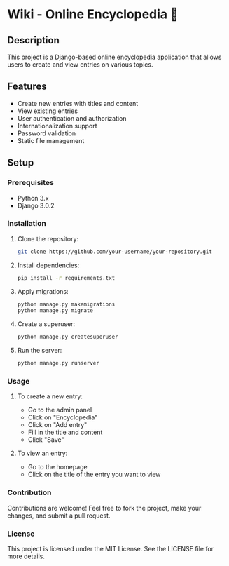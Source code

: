 # Wiki - Online Encyclopedia 📖

## Description

This project is a Django-based online encyclopedia application that allows users to create and view entries on various topics.

## Features

- Create new entries with titles and content
- View existing entries
- User authentication and authorization
- Internationalization support
- Password validation
- Static file management

## Setup

### Prerequisites

- Python 3.x
- Django 3.0.2

### Installation

1. Clone the repository:
   ```bash
   git clone https://github.com/your-username/your-repository.git
   
2. Install dependencies:
   ```bash
   pip install -r requirements.txt

3. Apply migrations:
   ```bash
   python manage.py makemigrations
   python manage.py migrate
   
4. Create a superuser:
   ```bash
   python manage.py createsuperuser
   
5. Run the server:
   ```bash
   python manage.py runserver

### Usage
1. To create a new entry:
   - Go to the admin panel
   - Click on "Encyclopedia"
   - Click on "Add entry"
   - Fill in the title and content
   - Click "Save"
     
2. To view an entry:
   - Go to the homepage
   - Click on the title of the entry you want to view

### Contribution
Contributions are welcome! Feel free to fork the project, make your changes, and submit a pull request.

### License
This project is licensed under the MIT License. See the LICENSE file for more details.

   
